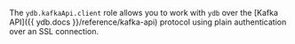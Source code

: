 The `ydb.kafkaApi.client` role allows you to work with `ydb` over the [Kafka API]({{ ydb.docs }}/reference/kafka-api) protocol using plain authentication over an SSL connection.
